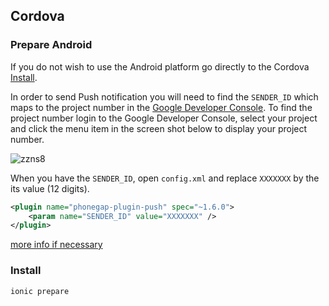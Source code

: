 


## Cordova

### Prepare Android

If you do not wish to use the Android platform go directly to the Cordova [Install](#cordova_install).

In order to send Push notification you will need to find the `SENDER_ID` which maps to the project number in the [Google Developer Console](https://console.developers.google.com). To find the project number login to the Google Developer Console, select your project and click the menu item in the screen shot below to display your project number.

![zzns8](https://cloud.githubusercontent.com/assets/353180/15588897/2fc14db2-235e-11e6-9326-f97fe0ec15ab.png)

When you have the `SENDER_ID`, open `config.xml` and replace `XXXXXXX` by the its value (12 digits).

```xml
<plugin name="phonegap-plugin-push" spec="~1.6.0">
    <param name="SENDER_ID" value="XXXXXXX" />
</plugin>
```

[more info if necessary](https://github.com/phonegap/phonegap-plugin-push/blob/master/docs/INSTALLATION.md)

<a name="cordova_install"></a>
### Install


```shell
ionic prepare
```